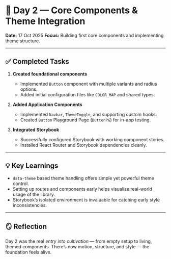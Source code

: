 # 🧩 Day 2 — Core Components & Theme Integration

**Date:** 17 Oct 2025
**Focus:** Building first core components and implementing theme structure.

---

## ✅ Completed Tasks

1. **Created foundational components**
   - Implemented `Button` component with multiple variants and radius options.
   - Added initial configuration files like `COLOR_MAP` and shared types.

2. **Added Application Components**
   - Implemented `Navbar`, `ThemeToggle`, and supporting custom hooks.
   - Created `Button` Playground Page (`ButtonPG`) for in-app testing.

3. **Integrated Storybook**
   - Successfully configured Storybook with working component stories.
   - Installed React Router and Storybook dependencies cleanly.

---

## 💡 Key Learnings

- `data-theme` based theme handling offers simple yet powerful theme control.
- Setting up routes and components early helps visualize real-world usage of the library.
- Storybook’s isolated environment is invaluable for catching early style inconsistencies.

---

## 🪞 Reflection

Day 2 was the real *entry into cultivation* — from empty setup to living, themed components.
There’s now motion, structure, and style — the foundation feels alive.
